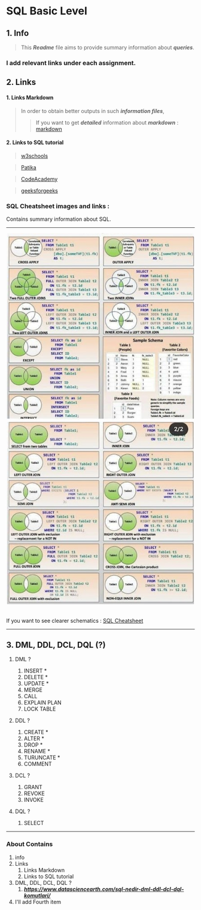 # SQL Basic Level
## 1. Info
>This ***Readme*** file aims to provide summary information about ***queries***.
### I add relevant links under each assignment.

## 2. Links
#### 1. Links Markdown
>In order to obtain better outputs in such ***information files***,
>>If you want to get ***detailed*** information about ***markdown*** : [markdown](https://www.markdownguide.org/cheat-sheet/) 
#### 2. Links to SQL tutorial

> [w3schools](https://www.w3schools.com/sql/)

> [Patika](https://app.patika.dev/courses/sql)

> [CodeAcademy](https://www.codecademy.com/learn/learn-sql) 

> [geeksforgeeks](https://www.geeksforgeeks.org/sql-tutorial/?ref=gcse)

### SQL Cheatsheet images and links :

Contains summary information about SQL. 
<hr>
<p align="center">
  <img src="Screenshot_1.jpg" width="500" title="hover text">
  <img src="Screenshot_2.jpg" width="500" alt="accessibility text">
</p>
<br>
  If you want to see clearer schematics :
  <a href="https://learnsql.com/blog/sql-basics-cheat-sheet/" target="_blank">SQL Cheatsheet</a>
<hr>

## 3. DML, DDL, DCL, DQL (?)
  1. DML ?
     1. INSERT  *
     2. DELETE  *
     3. UPDATE  *
     4. MERGE
     5. CALL
     6. EXPLAIN PLAN  
     7. LOCK TABLE 
  3. DDL ?
     1. CREATE *
     2. ALTER *
     3. DROP *
     4. RENAME *
     5. TURUNCATE *
     6. COMMENT
  5. DCL ?
     1. GRANT
     2. REVOKE
     3. INVOKE
   
  7. DQL ?
     1. SELECT
    
----
      
### About Contains
1. info
2. Links
   1. Links Markdown
   2. Links to SQL tutorial  
4. DML, DDL, DCL, DQL ? 
    1. ***https://www.datasciencearth.com/sql-nedir-dml-ddl-dcl-dql-komutlari/***
6. I'll add Fourth item 


